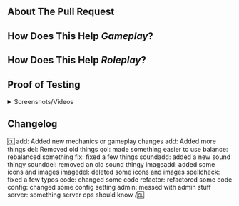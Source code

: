 ## About The Pull Request

<!-- Write **BELOW** The Headers and **ABOVE** The comments, else it may not be viewable. You may remove these comments. -->
<!-- You can view Contributing.MD for a detailed description of the pull request process. -->
<!-- Describe The Pull Request. Please be sure every change is documented or this can delay review and even discourage maintainers from merging your PR! -->

## How Does This Help ***Gameplay***?

<!-- Optional, remove the above header if unused. Describe why you made these changes from a mechanical perspective. Failure to include important reasoning, no matter how petty, may end in your PR being held under tighter scrutiny. -->

## How Does This Help ***Roleplay***?

<!-- Please add a short description of why you think these changes would benefit the game and the roleplay atmosphere of the server. If you can't justify it in words, it might not be worth adding. -->

## Proof of Testing

<!-- Include any screenshots/videos/debugging steps of the code functioning successfully, between the </summary> and </details> code blocks. -->
<!-- To our mappers and spriters: Posting screenshots of content INSIDE EDITORS (aseprite, PDN, SDMM, ect) is NOT valid proof of testing. Please make sure that you COMPILE the game and provide PROOF you tested your edits. -->
<!-- New content PRs will not be merged without screencaps of what every added thing looks like in game. -->

<details>
<summary>Screenshots/Videos</summary> <!-- Leave the line after this one empty. Embeds like breaking if you don't -->

</details>

## Changelog

<!-- If your PR modifies aspects of the game that can be concretely observed by players or admins you should add a changelog. If your change does NOT meet this description, remove this section. Please note that maintainers freely reserve the right to remove and add tags should they deem it appropriate. -->

:cl:
add: Added new mechanics or gameplay changes
add: Added more things
del: Removed old things
qol: made something easier to use
balance: rebalanced something
fix: fixed a few things
soundadd: added a new sound thingy
sounddel: removed an old sound thingy
imageadd: added some icons and images
imagedel: deleted some icons and images
spellcheck: fixed a few typos
code: changed some code
refactor: refactored some code
config: changed some config setting
admin: messed with admin stuff
server: something server ops should know
/:cl:

<!-- Both :cl:s are required for the changelog to work! You can put your name to the right of the first :cl: if you want to overwrite your GitHub username as author ingame. -->
<!-- You can use multiple of the same prefix (they're only used for the icon ingame) and delete the unneeded ones. Despite some of the tags, changelogs should generally represent how a player might be affected by the changes rather than a summary of the PR's contents. -->
